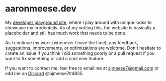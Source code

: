 # aaronmeese.dev
My [developer playground site](http://aaronmeese.dev), where I play around with unique 
looks to showcase my credentials. As of my writing this, the website is basically a 
placeholder and still has much work that needs to be done.

As I continue my work (whenever I have the time), any feedback, suggestions, improvements, 
or optimizations are welcome. Don't hesitate to create an issue if you think I did something 
poorly or a pull request if you want to fix something or add a cool new feature.

If you want to contact me, feel free to email me at ajmeese7@gmail.com or add me on 
[Discord](https://discord.gg/PxRTQg3) @ajmeese7#4835.
